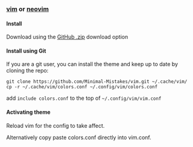 ### [vim](https://www.vim.org/) or [neovim](https://neovim.io/)

#### Install

Download using the [GitHub .zip](https://github.com/Minimal-Mistakes/vim/archive/main.zip) download option

#### Install using Git

If you are a git user, you can install the theme and keep up to date by cloning the repo:

```
git clone https://github.com/Minimal-Mistakes/vim.git ~/.cache/vim/
cp -r ~/.cache/vim/colors.conf ~/.config/vim/colors.conf
```

add `include colors.conf` to the top of `~/.config/vim/vim.conf`

#### Activating theme

Reload vim for the config to take affect.

Alternatively copy paste colors.conf directly into vim.conf.
